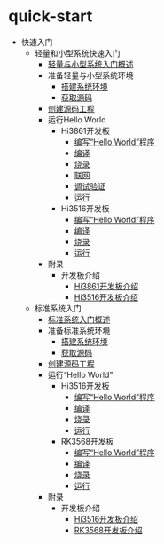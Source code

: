 # quick-start

- 快速入门   
    - 轻量和小型系统快速入门
        - [轻量与小型系统入门概述](quickstart-ide-lite-overview.md)
        - 准备轻量与小型系统环境
            - [搭建系统环境](quickstart-ide-lite-env-system.md)
            - [获取源码](quickstart-ide-lite-sourcecode-acquire.md)
        - [创建源码工程](quickstart-ide-lite-create-project.md)
        - 运行Hello World
            - Hi3861开发板
                - [编写“Hello World”程序](quickstart-ide-lite-steps-hi3861-application-framework.md)
                - [编译](quickstart-ide-lite-steps-hi3861-building.md)
                - [烧录](quickstart-ide-lite-steps-hi3861-burn.md)
                - [联网](quickstart-ide-lite-steps-hi3861-netconfig.md)
                - [调试验证](quickstart-ide-lite-steps-hi3861-debug.md)
                - [运行](quickstart-ide-lite-steps-hi3816-running.md)
            - Hi3516开发板
                - [编写“Hello World”程序](quickstart-ide-lite-steps-hi3516-application-framework.md)
                - [编译](quickstart-ide-lite-steps-hi3516-building.md)
                - [烧录](quickstart-ide-lite-steps-hi3516-burn.md)
                - [运行](quickstart-ide-lite-steps-hi3516-running.md)
        - 附录
            - 开发板介绍
                - [Hi3861开发板介绍](quickstart-ide-lite-introduction-hi3861.md)
                - [Hi3516开发板介绍](quickstart-ide-lite-introduction-hi3516.md)
   - 标准系统入门
        - [标准系统入门概述](quickstart-ide-standard-overview.md)
        - 准备标准系统环境
            - [搭建系统环境](quickstart-ide-standard-env-system.md)
            - [获取源码](quickstart-ide-standard-sourcecode-acquire.md)
        - [创建源码工程](quickstart-ide-standard-create-project.md)
        - 运行“Hello World”
            - Hi3516开发板
                - [编写“Hello World”程序](quickstart-ide-standard-running-hi3516-create.md)
                - [编译](quickstart-ide-standard-running-hi3516-build.md)
                - [烧录](quickstart-ide-standard-running-hi3516-burning.md)
                - [运行](quickstart-ide-standard-running-hi3516-running.md)
            - RK3568开发板
                - [编写“Hello World”程序](quickstart-ide-standard-running-rk3568-create.md)
                - [编译](quickstart-ide-standard-running-rk3568-build.md)
                - [烧录](quickstart-ide-standard-running-rk3568-burning.md)
                - [运行](quickstart-ide-standard-running-rk3568-running.md)
        - 附录
            - 开发板介绍
                - [Hi3516开发板介绍](quickstart-ide-standard-board-introduction-hi3516.md)
                - [RK3568开发板介绍](quickstart-ide-standard-board-introduction-rk3568.md)
